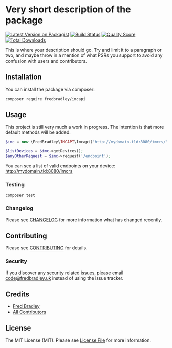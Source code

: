 # Very short description of the package

[![Latest Version on Packagist](https://img.shields.io/packagist/v/fredbradley/imcapi.svg?style=flat-square)](https://packagist.org/packages/fredbradley/imcapi)
[![Build Status](https://img.shields.io/travis/fredbradley/imcapi/master.svg?style=flat-square)](https://travis-ci.org/fredbradley/imcapi)
[![Quality Score](https://img.shields.io/scrutinizer/g/fredbradley/imcapi.svg?style=flat-square)](https://scrutinizer-ci.com/g/fredbradley/imcapi)
[![Total Downloads](https://img.shields.io/packagist/dt/fredbradley/imcapi.svg?style=flat-square)](https://packagist.org/packages/fredbradley/imcapi)

This is where your description should go. Try and limit it to a paragraph or two, and maybe throw in a mention of what PSRs you support to avoid any confusion with users and contributors.

## Installation

You can install the package via composer:

```bash
composer require fredbradley/imcapi
```

## Usage
This project is still very much a work in progress. The intention is that more default methods will be added.  
``` php
$imc = new \FredBradley\IMCAPI\Imcapi("http://mydomain.tld:8080/imcrs/", "username", "pa55w0rd");

$listDevices = $imc->getDevices();
$anyOtherRequest = $imc->request('/endpoint');
```

You can see a list of valid endpoints on your device: http://mydomain.tld:8080/imcrs

### Testing

``` bash
composer test
```

### Changelog

Please see [CHANGELOG](CHANGELOG.md) for more information what has changed recently.

## Contributing

Please see [CONTRIBUTING](CONTRIBUTING.md) for details.

### Security

If you discover any security related issues, please email code@fredbradley.uk instead of using the issue tracker.

## Credits

- [Fred Bradley](https://github.com/fredbradley)
- [All Contributors](../../contributors)

## License

The MIT License (MIT). Please see [License File](LICENSE.md) for more information.
